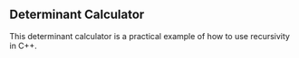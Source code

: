 ## Determinant Calculator

This determinant calculator is a practical example of how to use recursivity in C++.
